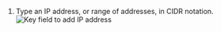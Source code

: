 1. Type an IP address, or range of addresses, in CIDR notation.
   ![Key field to add IP address](/assets/images/help/security/ip-address-edit-field.png)
